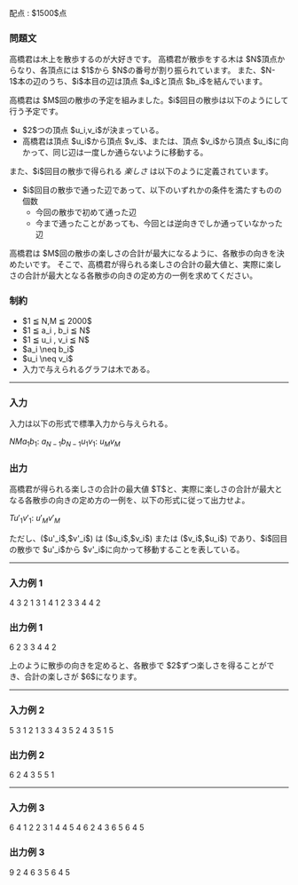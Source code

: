 
<div>

<span>

<span>

<p>
配点 : $1500$点
</p>

<div>

<section>

### **問題文**

<p>
高橋君は木上を散歩するのが大好きです。
高橋君が散歩をする木は $N$頂点からなり、各頂点には $1$から $N$の番号が割り振られています。
また、$N-1$本の辺のうち、$i$本目の辺は頂点 $a_i$と頂点 $b_i$を結んでいます。
</p>

<p>
高橋君は $M$回の散歩の予定を組みました。$i$回目の散歩は以下のようにして行う予定です。
</p>

<ul>

<li>
$2$つの頂点 $u_i,v_i$が決まっている。
</li>

<li>
高橋君は頂点 $u_i$から頂点 $v_i$、または、頂点 $v_i$から頂点 $u_i$に向かって、同じ辺は一度しか通らないように移動する。
</li>

</ul>

<p>
また、$i$回目の散歩で得られる 
<em>
楽しさ
</em>
は以下のように定義されています。
</p>

<ul>

<li>
$i$回目の散歩で通った辺であって、以下のいずれかの条件を満たすものの個数
<ul>

<li>
今回の散歩で初めて通った辺
</li>

<li>
今まで通ったことがあっても、今回とは逆向きでしか通っていなかった辺
</li>

</ul>

</li>

</ul>

<p>
高橋君は $M$回の散歩の楽しさの合計が最大になるように、各散歩の向きを決めたいです。
そこで、高橋君が得られる楽しさの合計の最大値と、実際に楽しさの合計が最大となる各散歩の向きの定め方の一例を求めてください。
</p>

</section>

</div>

<div>

<section>

### **制約**

<ul>

<li>
$1 ≦ N,M ≦ 2000$
</li>

<li>
$1 ≦ a_i , b_i ≦ N$
</li>

<li>
$1 ≦ u_i , v_i ≦ N$
</li>

<li>
$a_i \neq b_i$
</li>

<li>
$u_i \neq v_i$
</li>

<li>
入力で与えられるグラフは木である。
</li>

</ul>

</section>

</div>

---

<div>

<div>

<section>

### **入力**

<p>
入力は以下の形式で標準入力から与えられる。
</p>

<div>

$N$$M$$a_1$$b_1$:
$a_{N-1}$$b_{N-1}$$u_1$$v_1$:
$u_M$$v_M$
</div>

</section>

</div>

<div>

<section>

### **出力**

<p>
高橋君が得られる楽しさの合計の最大値 $T$と、実際に楽しさの合計が最大となる各散歩の向きの定め方の一例を、以下の形式に従って出力せよ。
</p>

<div>

$T$$u'_1$$v'_1$:
$u'_M$$v'_M$
</div>

<p>
ただし、($u'_i$,$v'_i$) は ($u_i$,$v_i$) または ($v_i$,$u_i$) であり、$i$回目の散歩で $u'_i$から $v'_i$に向かって移動することを表している。
</p>

</section>

</div>

</div>

---

<div>

<section>

### **入力例 1**

<div>

4 3
2 1
3 1
4 1
2 3
3 4
4 2

</div>

</section>

</div>

<div>

<section>

### **出力例 1**

<div>

6
2 3
3 4
4 2

</div>

<p>
上のように散歩の向きを定めると、各散歩で $2$ずつ楽しさを得ることができ、合計の楽しさが $6$になります。
</p>

</section>

</div>

---

<div>

<section>

### **入力例 2**

<div>

5 3
1 2
1 3
3 4
3 5
2 4
3 5
1 5

</div>

</section>

</div>

<div>

<section>

### **出力例 2**

<div>

6
2 4
3 5
5 1

</div>

</section>

</div>

---

<div>

<section>

### **入力例 3**

<div>

6 4
1 2
2 3
1 4
4 5
4 6
2 4
3 6
5 6
4 5

</div>

</section>

</div>

<div>

<section>

### **出力例 3**

<div>

9
2 4
6 3
5 6
4 5

</div>

</section>

</div>

</span>

</span>

</div>
